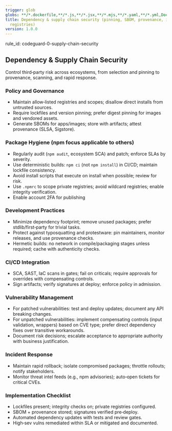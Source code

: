 ```yaml
---
trigger: glob
globs: **/*.dockerfile,**/*.js,**/*.jsx,**/*.mjs,**/*.yaml,**/*.yml,Dockerfile*,docker-compose*
title: Dependency & supply chain security (pinning, SBOM, provenance, integrity, private
  registries)
version: 1.0.0
---
```


rule_id: codeguard-0-supply-chain-security

## Dependency & Supply Chain Security

Control third‑party risk across ecosystems, from selection and pinning to provenance, scanning, and rapid response.

### Policy and Governance
- Maintain allow‑listed registries and scopes; disallow direct installs from untrusted sources.
- Require lockfiles and version pinning; prefer digest pinning for images and vendored assets.
- Generate SBOMs for apps/images; store with artifacts; attest provenance (SLSA, Sigstore).

### Package Hygiene (npm focus applicable to others)
- Regularly audit (`npm audit`, ecosystem SCA) and patch; enforce SLAs by severity.
- Use deterministic builds: `npm ci` (not `npm install`) in CI/CD; maintain lockfile consistency.
- Avoid install scripts that execute on install when possible; review for risk.
- Use `.npmrc` to scope private registries; avoid wildcard registries; enable integrity verification.
- Enable account 2FA for publishing

### Development Practices
- Minimize dependency footprint; remove unused packages; prefer stdlib/first‑party for trivial tasks.
- Protect against typosquatting and protestware: pin maintainers, monitor releases, and use provenance checks.
- Hermetic builds: no network in compile/packaging stages unless required; cache with authenticity checks.

### CI/CD Integration
- SCA, SAST, IaC scans in gates; fail on criticals; require approvals for overrides with compensating controls.
- Sign artifacts; verify signatures at deploy; enforce policy in admission.

### Vulnerability Management
- For patched vulnerabilities: test and deploy updates; document any API breaking changes.
- For unpatched vulnerabilities: implement compensating controls (input validation, wrappers) based on CVE type; prefer direct dependency fixes over transitive workarounds.
- Document risk decisions; escalate acceptance to appropriate authority with business justification.

### Incident Response
- Maintain rapid rollback; isolate compromised packages; throttle rollouts; notify stakeholders.
- Monitor threat intel feeds (e.g., npm advisories); auto‑open tickets for critical CVEs.

### Implementation Checklist
- Lockfiles present; integrity checks on; private registries configured.
- SBOM + provenance stored; signatures verified pre‑deploy.
- Automated dependency updates with tests and review gates.
- High‑sev vulns remediated within SLA or mitigated and documented.
